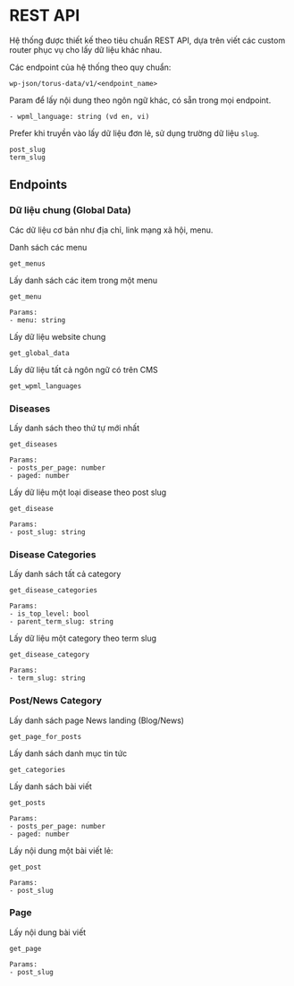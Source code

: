# REST API

Hệ thống được thiết kế theo tiêu chuẩn REST API, dựa trên viết các custom router phục vụ cho lấy dữ liệu khác nhau.

Các endpoint của hệ thống theo quy chuẩn:

```
wp-json/torus-data/v1/<endpoint_name>
```

Param để lấy nội dung theo ngôn ngữ khác, có sẵn trong mọi endpoint. 

```
- wpml_language: string (vd en, vi)
```

Prefer khi truyền vào lấy dữ liệu đơn lẻ, sử dụng trường dữ liệu `slug`.

```
post_slug
term_slug
```

## Endpoints

### Dữ liệu chung (Global Data)

Các dữ liệu cơ bản như địa chỉ, link mạng xã hội, menu.

Danh sách các menu

```
get_menus
```

Lấy danh sách các item trong một menu

```
get_menu

Params:
- menu: string
```

Lấy dữ liệu website chung

```
get_global_data
```

Lấy dữ liệu tất cả ngôn ngữ có trên CMS

```
get_wpml_languages
```

### Diseases

Lấy danh sách theo thứ tự mới nhất

```
get_diseases

Params:
- posts_per_page: number
- paged: number
```

Lấy dữ liệu một loại disease theo post slug

```
get_disease

Params:
- post_slug: string
```

### Disease Categories

Lấy danh sách tất cả category

```
get_disease_categories

Params:
- is_top_level: bool
- parent_term_slug: string
```

Lấy dữ liệu một category theo term slug

```
get_disease_category

Params:
- term_slug: string
```

### Post/News Category

Lấy danh sách page News landing (Blog/News)

```
get_page_for_posts
```

Lấy danh sách danh mục tin tức

```
get_categories
```

Lấy danh sách bài viết

```
get_posts

Params:
- posts_per_page: number
- paged: number
```

Lấy nội dung một bài viết lẻ:


```
get_post

Params:
- post_slug
```

### Page

Lấy nội dung bài viết

```
get_page

Params:
- post_slug
```
